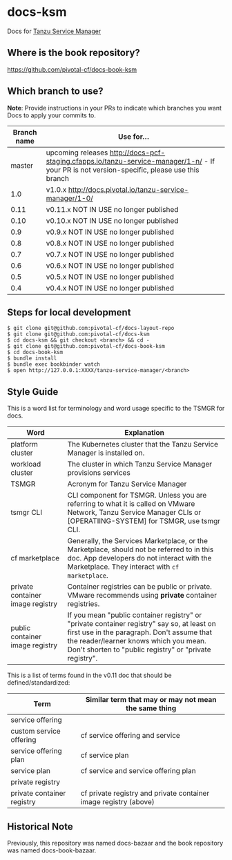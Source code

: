docs-ksm
==========

Docs for [Tanzu Service Manager](https://network.pivotal.io/products/tanzu-service-manager/)

## Where is the book repository?
https://github.com/pivotal-cf/docs-book-ksm

## Which branch to use?

**Note**: Provide instructions in your PRs to indicate which branches you want Docs to apply your commits to.

| Branch name | Use for… |
|-------------| ---------|
| master      | upcoming releases http://docs-pcf-staging.cfapps.io/tanzu-service-manager/1-n/ - If your PR is not version-specific, please use this branch |
| 1.0        | v1.0.x  http://docs.pivotal.io/tanzu-service-manager/1-0/ |
| 0.11       | v0.11.x  NOT IN USE no longer published |
| 0.10       | v0.10.x  NOT IN USE no longer published |
| 0.9        | v0.9.x  NOT IN USE no longer published   |
| 0.8        | v0.8.x  NOT IN USE no longer published   |
| 0.7        | v0.7.x  NOT IN USE no longer published   |
| 0.6        | v0.6.x  NOT IN USE no longer published   |
| 0.5        | v0.5.x  NOT IN USE no longer published   |
| 0.4        | v0.4.x  NOT IN USE no longer published |

## Steps for local development
```
$ git clone git@github.com:pivotal-cf/docs-layout-repo
$ git clone git@github.com:pivotal-cf/docs-ksm
$ cd docs-ksm && git checkout <branch> && cd -
$ git clone git@github.com:pivotal-cf/docs-book-ksm
$ cd docs-book-ksm
$ bundle install
$ bundle exec bookbinder watch
$ open http://127.0.0.1:XXXX/tanzu-service-manager/<branch>
```


## Style Guide

This is a word list for terminology and word usage specific to the TSMGR for docs.

| Word | Explanation |
|------|-------------|
| platform cluster | The Kubernetes cluster that the Tanzu Service Manager is installed on. |
| workload cluster |  The cluster in which Tanzu Service Manager provisions services |
| TSMGR |Acronym for Tanzu Service Manager|
| tsmgr CLI | CLI component for TSMGR. Unless you are referring to what it is called on VMware Network, Tanzu Service Manager CLIs or [OPERATIING-SYSTEM] for TSMGR, use tsmgr CLI.|
|cf marketplace| Generally, the Services Marketplace, or the Marketplace, should not be referred to in this doc. App developers do not interact with the Marketplace. They interact with `cf marketplace`.|
|private container image registry| Container registries can be public or private. VMware recommends using **private** container registries. |
|public container image registry| If you mean "public container registry" or "private container registry" say so, at least on first use in the paragraph. Don't assume that the reader/learner knows which you mean. Don't shorten to "public registry" or "private registry". |

This is a list of terms found in the v0.11 doc that should be defined/standardized:

| Term| Similar term that may or may not mean the same thing |
|------|-------------|
|service offering| |
|custom service offering| cf service offering and service |
|service offering plan | cf service plan|
|service plan| cf service and service offering plan |
|private registry | |
|private container registry | cf private registry and private container image registry (above) |


## Historical Note

Previously, this repository was named docs-bazaar and the book repository was named docs-book-bazaar.
